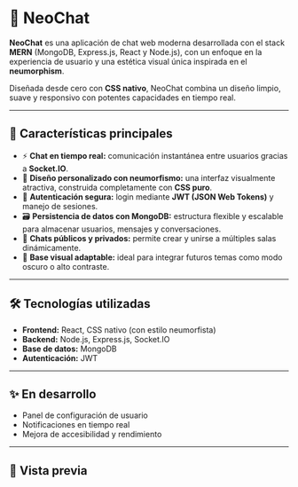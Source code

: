 # 🧠 NeoChat

**NeoChat** es una aplicación de chat web moderna desarrollada con el stack **MERN** (MongoDB, Express.js, React y Node.js), con un enfoque en la experiencia de usuario y una estética visual única inspirada en el **neumorphism**.

Diseñada desde cero con **CSS nativo**, NeoChat combina un diseño limpio, suave y responsivo con potentes capacidades en tiempo real.

---

## 🚀 Características principales

- ⚡ **Chat en tiempo real:** comunicación instantánea entre usuarios gracias a **Socket.IO**.
- 🎨 **Diseño personalizado con neumorfismo:** una interfaz visualmente atractiva, construida completamente con **CSS puro**.
- 🔐 **Autenticación segura:** login mediante **JWT (JSON Web Tokens)** y manejo de sesiones.
- 🗃️ **Persistencia de datos con MongoDB:** estructura flexible y escalable para almacenar usuarios, mensajes y conversaciones.
- 💬 **Chats públicos y privados:** permite crear y unirse a múltiples salas dinámicamente.
- 🌙 **Base visual adaptable:** ideal para integrar futuros temas como modo oscuro o alto contraste.

---

## 🛠️ Tecnologías utilizadas

- **Frontend:** React, CSS nativo (con estilo neumorfista)
- **Backend:** Node.js, Express.js, Socket.IO
- **Base de datos:** MongoDB
- **Autenticación:** JWT

---

## ✨ En desarrollo

- Panel de configuración de usuario  
- Notificaciones en tiempo real  
- Mejora de accesibilidad y rendimiento

---

## 📸 Vista previa

<!-- Puedes insertar capturas de pantalla aquí en el futuro -->